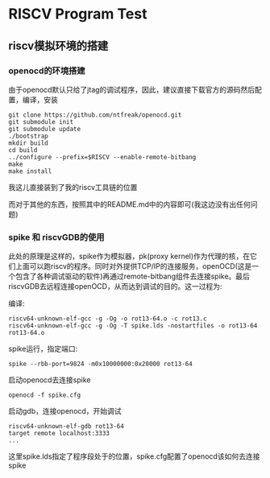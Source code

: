 
# RISCV Program Test

## riscv模拟环境的搭建

### openocd的环境搭建

由于openocd默认只给了jtag的调试程序，因此，建议直接下载官方的源码然后配置，编译，安装


    git clone https://github.com/ntfreak/openocd.git
    git submodule init
    git submodule update
    ./bootstrap
    mkdir build
    cd build
    ../configure --prefix=$RISCV --enable-remote-bitbang
    make
    make install

我这儿直接装到了我的riscv工具链的位置

而对于其他的东西，按照其中的README.md中的内容即可(我这边没有出任何问题)

### spike 和 riscvGDB的使用

此处的原理是这样的，spike作为模拟器，pk(proxy kernel)作为代理的核，在它们上面可以跑riscv的程序。同时对外提供TCP/IP的连接服务，openOCD(这是一个包含了各种调试驱动的软件)再通过remote-bitbang组件去连接spike。最后riscvGDB去远程连接openOCD，从而达到调试的目的。这一过程为:

编译:

    riscv64-unknown-elf-gcc -g -Og -o rot13-64.o -c rot13.c
    riscv64-unknown-elf-gcc -g -Og -T spike.lds -nostartfiles -o rot13-64 rot13-64.o

spike运行，指定端口:

    spike --rbb-port=9824 -m0x10000000:0x20000 rot13-64


启动openocd去连接spike

    openocd -f spike.cfg

启动gdb，连接openocd，开始调试

    riscv64-unknown-elf-gdb rot13-64
    target remote localhost:3333
    ...

这里spike.lds指定了程序段处于的位置，spike.cfg配置了openocd该如何去连接spike



